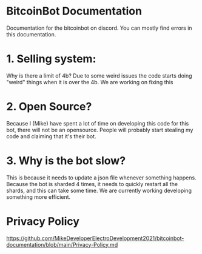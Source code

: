 # BitcoinBot Documentation
Documentation for the bitcoinbot on discord. You can mostly find errors in this documentation.

# 1. Selling system:
Why is there a limit of 4b?
Due to some weird issues the code starts doing "weird" things when it is over the 4b. We are working on fixing this

# 2. Open Source?
Because I (Mike) have spent a lot of time on developing this code for this bot, there will not be an opensource. People will probably start stealing my code and claiming that it's their bot.

# 3. Why is the bot slow?
This is because it needs to update a json file whenever something happens. Because the bot is sharded 4 times, it needs to quickly restart all the shards, and this can take some time. We are currently working developing something more efficient.

# Privacy Policy
https://github.com/MikeDeveloperElectroDevelopment2021/bitcoinbot-documentation/blob/main/Privacy-Policy.md
